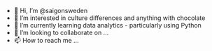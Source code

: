 - 👋 Hi, I’m @saigonsweden
- 👀 I’m interested in culture differences and anything with chocolate
- 🌱 I’m currently learning data analytics - particularly using Python
- 💞️ I’m looking to collaborate on ... 
- 📫 How to reach me ...

<!---
saigonsweden/saigonsweden is a ✨ special ✨ repository because its `README.md` (this file) appears on your GitHub profile.
You can click the Preview link to take a look at your changes.
--->
